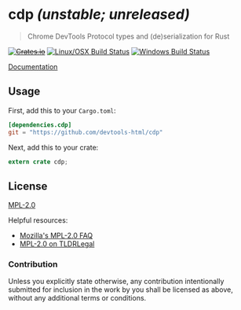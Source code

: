 # cdp *(unstable; unreleased)*

> Chrome DevTools Protocol types and (de)serialization for Rust

~~[![Crates.io](https://img.shields.io/crates/v/cdp.svg)](https://crates.io/crates/cdp)~~
[![Linux/OSX Build Status](https://img.shields.io/travis/devtools-html/cdp/master.svg)](https://travis-ci.org/devtools-html/cdp)
[![Windows Build Status](https://img.shields.io/appveyor/ci/spinda/cdp/master.svg)](https://ci.appveyor.com/project/spinda/cdp)

[Documentation](https://www.spinda.net/files/mozilla/cdp/doc/cdp/index.html)

## Usage

First, add this to your `Cargo.toml`:

```toml
[dependencies.cdp]
git = "https://github.com/devtools-html/cdp"
```

Next, add this to your crate:

```rust
extern crate cdp;
```

## License

[MPL-2.0](/LICENSE)

Helpful resources:

- [Mozilla's MPL-2.0 FAQ](https://www.mozilla.org/en-US/MPL/2.0/FAQ/)
- [MPL-2.0 on TLDRLegal](https://tldrlegal.com/license/mozilla-public-license-2.0-\(mpl-2\))

### Contribution

Unless you explicitly state otherwise, any contribution intentionally submitted
for inclusion in the work by you shall be licensed as above, without any
additional terms or conditions.
